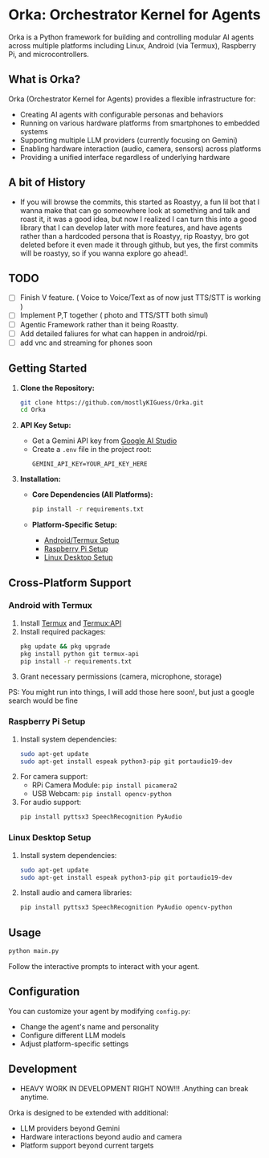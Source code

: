 # Orka: Orchestrator Kernel for Agents

Orka is a Python framework for building and controlling modular AI agents across multiple platforms including Linux, Android (via Termux), Raspberry Pi, and microcontrollers.

## What is Orka?

Orka (Orchestrator Kernel for Agents) provides a flexible infrastructure for:

- Creating AI agents with configurable personas and behaviors
- Running on various hardware platforms from smartphones to embedded systems
- Supporting multiple LLM providers (currently focusing on Gemini)
- Enabling hardware interaction (audio, camera, sensors) across platforms
- Providing a unified interface regardless of underlying hardware

## A bit of History
- If you will browse the commits, this started as Roastyy, a fun lil bot that I wanna make that can go someowhere look at something and talk and roast it, it was a good idea, but now I realized I can turn this into a good library that I can develop later with more features, and have agents rather than a hardcoded persona that is Roastyy, rip Roastyy, bro got deleted before it even made it through github, but yes, the first commits will be roastyy, so if you wanna explore go ahead!.


## TODO

- [ ] Finish V feature. ( Voice to Voice/Text as of now just TTS/STT is working )
- [ ] Implement P,T together ( photo and TTS/STT both simul)
- [ ] Agentic Framework rather than it being Roastty.
- [ ] Add detailed faliures for what can happen in android/rpi.
- [ ] add vnc and streaming for phones soon

## Getting Started

1. **Clone the Repository:**

   ```bash
   git clone https://github.com/mostlyKIGuess/Orka.git
   cd Orka
   ```

2. **API Key Setup:**

   - Get a Gemini API key from [Google AI Studio](https://aistudio.google.com/)
   - Create a `.env` file in the project root:
     ```dotenv
     GEMINI_API_KEY=YOUR_API_KEY_HERE
     ```

3. **Installation:**

   - **Core Dependencies (All Platforms):**
     ```bash
     pip install -r requirements.txt
     ```

   - **Platform-Specific Setup:**
     - [Android/Termux Setup](#android-with-termux)
     - [Raspberry Pi Setup](#raspberry-pi-setup)
     - [Linux Desktop Setup](#linux-desktop-setup)

## Cross-Platform Support

### Android with Termux

1. Install [Termux](https://f-droid.org/packages/com.termux/) and [Termux:API](https://f-droid.org/packages/com.termux.api/)
2. Install required packages:
   ```bash
   pkg update && pkg upgrade
   pkg install python git termux-api
   pip install -r requirements.txt
   ```
3. Grant necessary permissions (camera, microphone, storage)

PS: You might run into things, I will add those here soon!, but just a google search would be fine

### Raspberry Pi Setup

1. Install system dependencies:
   ```bash
   sudo apt-get update
   sudo apt-get install espeak python3-pip git portaudio19-dev
   ```
2. For camera support:
   - RPi Camera Module: `pip install picamera2`
   - USB Webcam: `pip install opencv-python`
3. For audio support:
   ```bash
   pip install pyttsx3 SpeechRecognition PyAudio
   ```

### Linux Desktop Setup

1. Install system dependencies:
   ```bash
   sudo apt-get update
   sudo apt-get install espeak python3-pip git portaudio19-dev
   ```
2. Install audio and camera libraries:
   ```bash
   pip install pyttsx3 SpeechRecognition PyAudio opencv-python
   ```

## Usage

```bash
python main.py
```

Follow the interactive prompts to interact with your agent.

## Configuration

You can customize your agent by modifying `config.py`:

- Change the agent's name and personality
- Configure different LLM models
- Adjust platform-specific settings

## Development

- HEAVY WORK IN DEVELOPMENT RIGHT NOW!!! .Anything can break anytime.

Orka is designed to be extended with additional:
- LLM providers beyond Gemini
- Hardware interactions beyond audio and camera
- Platform support beyond current targets

